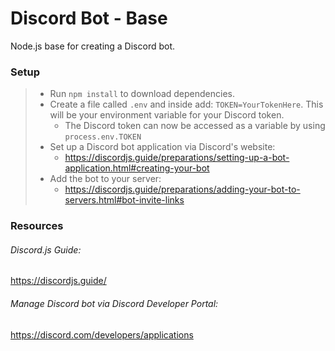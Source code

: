# Discord Bot - Base
Node.js base for creating a Discord bot.

### Setup
> - Run `npm install` to download dependencies.
> - Create a file called `.env` and inside add: `TOKEN=YourTokenHere`. This will be your environment variable for your Discord token.
>   - The Discord token can now be accessed as a variable by using `process.env.TOKEN`
> - Set up a Discord bot application via Discord's website:
>   - https://discordjs.guide/preparations/setting-up-a-bot-application.html#creating-your-bot
> - Add the bot to your server:
>   - https://discordjs.guide/preparations/adding-your-bot-to-servers.html#bot-invite-links
### Resources
###### Discord.js Guide:
https://discordjs.guide/

###### Manage Discord bot via Discord Developer Portal:
https://discord.com/developers/applications
